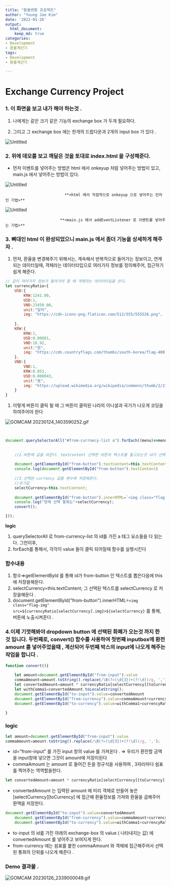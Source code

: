 ```yaml
---
title: "환율변환 프로젝트"
author: "Young Jae Kim"
date: '2022-01-26'
output:
  html_document:
    keep_md: true
categories: 
- Development
- 환율계산기
tags:
- Development
- 환율계산기

---
```

# Exchange Currency Project

### 1. 이 화면을 보고 내가 해야 하는것 .

 1. 나에게는 같은 크기 같은 기능의 exchange box 가 두개 필요하다.

 2. 그리고 그 exchange box 에는  한개의 드랍다운과 2개의 input box 가 있다 . 

 

![Untitled](images/exchangeCurrency/0.png)


### 2. 위에 데모를 보고 깨달은 것을 토대로 index.html 을 구성해준다.

- 먼저 이벤트를 넣어주는 방법은 html 에서 onkeyup 처럼 넣어주는 방법이 있고, main.js 에서 넣어주는 방법이 있다.

![Untitled](images/exchangeCurrency/1.png)

                              **<html 에서 직접적으로 onkeyup 으로 넣어주는 인라인 기법>**

![Untitled](images/exchangeCurrency/2.png)

                            **<main.js 에서 addEventListener 로 이벤트를 넣어주는 기법>**

### 3. 뼈대인 html 이 완성되었으니 main.js 에서 좀더 기능을 상세하게 해주자 .

1. 먼저, 환율을 변경해주기 위해서는, 계속해서 반복적으로 들어가는 정보이고, 연계되는 데이터일때, 객체라는 데이터타입으로 여러가지 정보를 정의해주어, 접근하기 쉽게 해준다. 

```jsx
// 값이 여러가지 정보가 들어가야 할 때 객체라는 데이터타입을 쓴다.
let currencyRatio={
    USD:{
        KRW:1241.00,
        USD:1,
        VND:23450.00,
        unit:"달러",
        img: "https://cdn-icons-png.flaticon.com/512/555/555526.png",
        
    },
    KRW:{
        KRW:1,
        USD:0.00081,
        VND:18.92,
        unit:"원",
        img: "https://cdn.countryflags.com/thumbs/south-korea/flag-400.png",
    },
    VND:{
        VND:1,
        KRW:0.053,
        USD:0.000043,
        unit:"동",
        img: "https://upload.wikimedia.org/wikipedia/commons/thumb/2/21/Flag_of_Vietnam.svg/2560px-Flag_of_Vietnam.svg.png",
    }
}
```

1. 이렇게 버튼이 클릭 될 때  그 버튼이 클릭된 나라의 이니셜과 국기가 나오게 코딩을 하여주어야 한다

![GOMCAM 20230124_1403590252.gif](images/exchangeCurrency/3.gif)

     

```jsx

   
document.querySelectorAll("#from-currnecy-list a").forEach((menu)=>menu.addEventListener("click",function(){
    
  
    //2.버튼에 값을 바꾼다. textcontent 선택한 버튼의 텍스트를 들고오는것 내가 선택한 텍스트를 들고와서 이 버튼 텍스트에 넣어준다.
    
    document.getElementById("from-button").textContent=this.textContent
    console.log(document.getElementById("from-button").textContent)
   
    //3.선택된 currency 값을 변수에 저장해준다. 
    //초기값
    selectCurrency=this.textContent;
    
    document.getElementById("from-button").innerHTML=`<img class="flag-img" src=${currencyRatio[selectCurrency].img}>${selectCurrency}`
    console.log("현재 선택 통화는"+selectCurrency);
    convert();

}));
```

**logic**

1. querySelectorAll 로 from-currency-list 의 id를 가진 a 태그 요소들을 다 읽는다. 그런이후, 
2. forEach를 통해서, 각각이 value 들이 클릭 되어질때 함수를 실행시킨다

### 함수내용

1. 함수⇒getElementById 를 통해  id가 from-button 인 텍스트를 뽑은다음에 this에 저장을해둔다.
2.  selectCurrency=this.textContent;  그 선택된 텍스트를 selectCurrency 로 저장을해둔다 .
3. document.getElementById("from-button").innerHTML=`<img class="flag-img" src=${currencyRatio[selectCurrency].img}>${selectCurrency}`  를 통해, 버튼에 노출시켜준다 .

### 4.이제 기껏해봐야 dropdown button 에 선택된 화폐가 오는것 까지 한 것 입니다. 두번째로, convert() 함수를 사용하여 첫번째 inputbox에 환전 amount 를 넣어주었을때 , 계산되어 두번째 박스의 input에 나오게 해주는 작업을 합니다 .

```jsx
function convert(){
     
    let amount=document.getElementById("from-input").value
    commaAmount=amount.toString().replace(/\B(?=(\d{3})+(?!\d))/g, ',');
    let convertedAmount=amount * currencyRatio[selectCurrency][toCurrency]
    let withComma1=convertedAmount.toLocaleString();
    document.getElementById("to-input").value=convertedAmount
    document.getElementById("from-currency").value=commaAmount+currencyRatio[selectCurrency]['unit']
    document.getElementById("to-currency").value=withComma1+currencyRatio[toCurrency]['unit']

}
```

### **logic**

```jsx
let amount=document.getElementById("from-input").value
commaAmount=amount.toString().replace(/\B(?=(\d{3})+(?!\d))/g, ',');
```

- id=”from-input” 를 가진  input 창의 value 를 가져온다 . ⇒ 우리가 환전할 금액을 input창에 넣으면 그것이 amount에 저장이된다
- commaAmount 는  amount 로 들어간 돈을 정규식을 사용하여 , 3자리마다 쉼표를 찍어주는 역역할을한다.

```jsx
let convertedAmount=amount * currencyRatio[selectCurrency][toCurrency]
```

- convertedAmount 는 입력된 amount 에 미리 객체로 만들어 놓은 [selectCurrency][toCurrency] 에 접근해 환율정보를 가져와 환율을 곱해주어 환액을 저장한다.

```jsx
document.getElementById("to-input").value=convertedAmount
    document.getElementById("from-currency").value=commaAmount+currencyRatio[selectCurrency]['unit']
    document.getElementById("to-currency").value=withComma1+currencyRatio[toCurrency]['unit']
```

- to-input 의 id를 가진 아래의 exchange-box 의 value ( 나타내지는 값) 에 convertedAmount 를 넣어주고 보여지게 한다.
- from-currency  에는 쉼표를 붙힌 commaAmount 와  객체에 접근해주어서 선택된 통화의 단위를 나오게 해준다 .

### Demo 결과물 .

![GOMCAM 20230126_2339000049.gif](images/exchangeCurrency/4.gif)